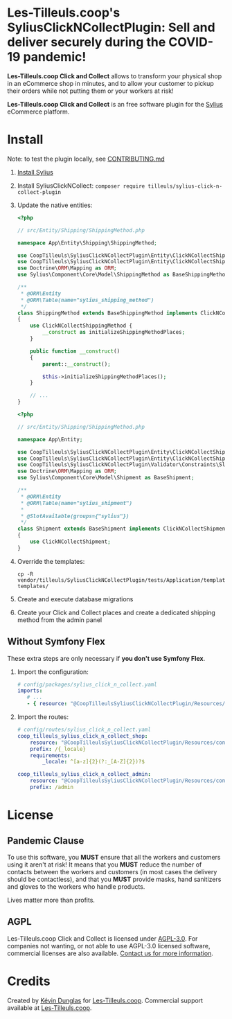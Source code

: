 # Les-Tilleuls.coop's SyliusClickNCollectPlugin: Sell and deliver securely during the COVID-19 pandemic!

**Les-Tilleuls.coop Click and Collect** allows to transform your physical shop in an eCommerce shop in minutes, and to allow your customer to
pickup their orders while not putting them or your workers at risk!

**Les-Tilleuls.coop Click and Collect** is an free software plugin for the [Sylius](https://sylius.com/) eCommerce platform.

# Install

Note: to test the plugin locally, see [CONTRIBUTING.md](CONTRIBUTING.md)

1. [Install Sylius](https://docs.sylius.com/en/latest/book/installation/installation.html)
2. Install SyliusClickNCollect: `composer require tilleuls/sylius-click-n-collect-plugin`
3. Update the native entities:

    ```php
    <?php
    
    // src/Entity/Shipping/ShippingMethod.php
    
    namespace App\Entity\Shipping\ShippingMethod;
    
    use CoopTilleuls\SyliusClickNCollectPlugin\Entity\ClickNCollectShippingMethod;
    use CoopTilleuls\SyliusClickNCollectPlugin\Entity\ClickNCollectShippingMethodeInterface;
    use Doctrine\ORM\Mapping as ORM;
    use Sylius\Component\Core\Model\ShippingMethod as BaseShippingMethod;
    
    /**
     * @ORM\Entity
     * @ORM\Table(name="sylius_shipping_method")
     */
    class ShippingMethod extends BaseShippingMethod implements ClickNCollectShippingMethodeInterface
    {
        use ClickNCollectShippingMethod {
            __construct as initializeShippingMethodPlaces;
        }
    
        public function __construct()
        {
            parent::__construct();
    
            $this->initializeShippingMethodPlaces();
        }
    
        // ...
    }
    ```

    ```php
    <?php
    
    // src/Entity/Shipping/ShippingMethod.php
    
    namespace App\Entity;
    
    use CoopTilleuls\SyliusClickNCollectPlugin\Entity\ClickNCollectShipment;
    use CoopTilleuls\SyliusClickNCollectPlugin\Entity\ClickNCollectShipmentInterface;
    use CoopTilleuls\SyliusClickNCollectPlugin\Validator\Constraints\SlotAvailable;
    use Doctrine\ORM\Mapping as ORM;
    use Sylius\Component\Core\Model\Shipment as BaseShipment;
    
    /**
     * @ORM\Entity
     * @ORM\Table(name="sylius_shipment")
     *
     * @SlotAvailable(groups={"sylius"})
     */
    class Shipment extends BaseShipment implements ClickNCollectShipmentInterface
    {
        use ClickNCollectShipment;
    }
    ```

4. Override the templates:

       cp -R vendor/tilleuls/SyliusClickNCollectPlugin/tests/Application/templates/* templates/

5. Create and execute database migrations
6. Create your Click and Collect places and create a dedicated shipping method from the admin panel

## Without Symfony Flex

These extra steps are only necessary if **you don't use Symfony Flex**.

1. Import the configuration:
    
    ```yaml
   # config/packages/sylius_click_n_collect.yaml
   imports:
       # ...
       - { resource: "@CoopTilleulsSyliusClickNCollectPlugin/Resources/config/app/config.yml" }
    ```
2. Import the routes:

    ```yaml
    # config/routes/sylius_click_n_collect.yaml
    coop_tilleuls_sylius_click_n_collect_shop:
        resource: "@CoopTilleulsSyliusClickNCollectPlugin/Resources/config/shop_routing.yml"
        prefix: /{_locale}
        requirements:
            _locale: ^[a-z]{2}(?:_[A-Z]{2})?$
    
    coop_tilleuls_sylius_click_n_collect_admin:
        resource: "@CoopTilleulsSyliusClickNCollectPlugin/Resources/config/admin_routing.yml"
        prefix: /admin
    ```

# License

## Pandemic Clause

To use this software, you **MUST** ensure that all the workers and customers using it aren't at risk!
It means that you **MUST** reduce the number of contacts between the workers and customers (in most cases the delivery should be contactless),
and that you **MUST** provide masks, hand sanitizers and gloves to the workers who handle products.

Lives matter more than profits.

## AGPL

Les-Tilleuls.coop Click and Collect is licensed under [AGPL-3.0](LICENSE).
For companies not wanting, or not able to use AGPL-3.0 licensed software, commercial licenses are also available. [Contact us for more information](mailto:contact@les-tilleuls.coop).

# Credits

Created by [Kévin Dunglas](https://dunglas.fr) for [Les-Tilleuls.coop](https://les-tilleuls.coop).
Commercial support available at [Les-Tilleuls.coop](https://les-tilleuls.coop).

